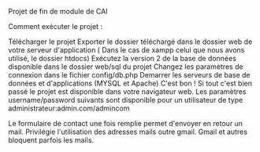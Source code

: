 Projet de fin de module de CAI

Comment exécuter le projet :


Télécharger le projet
Exporter le dossier téléchargé dans le dossier web de votre serveur d'application ( Dans le cas de xampp celui que nous avons utilisé, le dossier htdocs)
Exécutez la version 2 de la base de données disponible dans le dossier web/sql du projet
Changez les paramètres de connexion dans le fichier config/db.php
Demarrer les serveurs de base de données et d'applications (MYSQL et Apache)
C'est bon ! Si tout c'est bien passé le projet est disponible dans votre navigateur web.
Les paramètres username/password suivants sont disponible pour un utilisateur de type administrateur:admin.com/admincom


Le formulaire de contact une fois remplie permet d'envoyer en retour un mail. Privilégie l'utilisation des adresses mails outre gmail. Gmail et autres bloquent parfois les mails.
